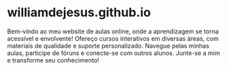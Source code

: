 # williamdejesus.github.io
Bem-vindo ao meu website de aulas online, onde a aprendizagem se torna acessível e envolvente! Ofereço cursos interativos em diversas áreas, com materiais de qualidade e suporte personalizado. Navegue pelas minhas aulas, participe de fóruns e conecte-se com outros alunos. Junte-se a mim e transforme seu conhecimento!
